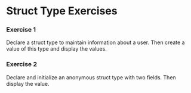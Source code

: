 Struct Type Exercises
==========

### Exercise 1
Declare a struct type to maintain information about a user. Then create a value of this type and display the values.

### Exercise 2
Declare and initialize an anonymous struct type with two fields. Then display the value.

